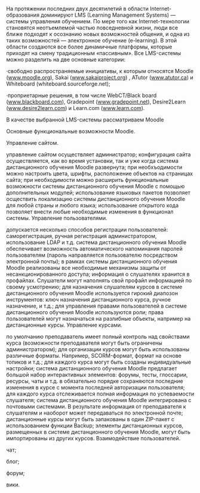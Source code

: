 
На протяжении последних двух десятилетий в области Internet-образования доминируют LMS (Learning Management Systems) — системы управления обучением. По мере того как Internet-технологии становятся неотъемлемой частью повседневной жизни, люди все ближе подходят к осознанию новых возможностей общения, и одна из таких возможностей — электронное обучение (e-learning). В этой области создаются все более динамичные платформы, которые приходят на смену традиционным «пассивным».
Все LMS-системы можно разделить на две основные категории:

·свободно распространяемые инициативы, к которым относятся Moodle (www.moodle.org), Sakai (www.sakaiproject.org) , ATutor (www.atutor.ca) и Whiteboard (whiteboard.sourceforge.net);

·проприетарные решения, в том числе WebCT/Black board (www.blackboard.com), Gradepoint (www.gradepoint.net), Desire2Learn (www.desire2learn.com) и Learn.com (www.learn.com).

В качестве выбранной LMS-системы рассматриваем Moodle

Основные функциональные возможности Moodle.

Управление сайтом.

управление сайтом осуществляет администратор;
конфигурация сайта осуществляется, как во время установки, так и уже когда система дистанционного обучения Moodle развернута;
при необхъодимости можно настроить цвета, шрифты, расположение объектов на страницах сайта;
при необходимости можно расширить функциональные возможности системы дистанционного обучения Moodle с помощью дополнительных модулей;
использование языковых пакетов позволяет осществить локализацию системы дистанционного обучения Moodle для любой страны и любого языка;
использование открытого кода позволяет внести любые необходимые изменения в функционал системы.
Управление пользователями.

допускается несколько способов регистрации пользователей: саморегистрация, ручная регистрация администратором, использование LDAP и т.д.
система дистанционного обучения Moodle обеспечивает возможность автоматического напоминания паролей пользователям (пароль направляется пользователю посредством электронной почты);
в рамках системы дистанционного обучения Moodle реализованы все необходимые механизмы защиты от несанкционированного доступа;
информация о слушателях хранится в профайлах. Слушатели могут наполнять свой профайл информацией по своему усмотрению;
для назначения слушателям курсов в системе дистанционного обучения Moodle используется гирокий диапозон инструментов: ключ назначения дистанционного курса, ручное назначение, и т.д.;
для управления правами пользователей в системе дистанционного обучения Moodle используются роли;
права пользователей могут назначаться на разлибные объекты, например на дистанционные курсы.
Управление курсами.

по умолчанию преподаватель имеет полный контроль над свойствами курса (возможности преподавателя могут быть ограничены администратором);
для организации курсов могут быть использованы различные форматы. Например, SCORM-формат, формат на основе топиков и т.д.;
для каждого курса могут быть созданы индивидуальные настройки;
система дистанционного обучения Moodle предлагает большой набор интерактивных элементов: форумы, тесты, глоссарии, ресурсы, чаты и т.д.
в обязательно порядке сохраняются последние изменения в курсе с момента последней авторизации пользователя;
для каждого курса отслеживается полная информация по успеваемости слушателя;
система дистанционного обучения Moodle интегрирована с почтовыми системами. В результате информация от преподавателя к слушателям и наоборот может передаваться по электронной почте;
дистанционные курсы могут быть запакованы в один ZIP-пакет с использованием функции Backup;
элементы дистанционных курсов, размещенных в системе дистанционного обучения Moodle, могут быть импортированы из других курсов.
Взаимодействие пользователей.

чат;

блог;

форум;

вики.
